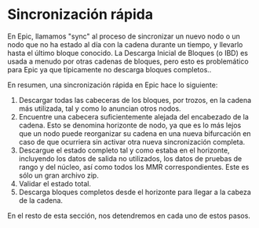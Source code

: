 # Sincronización rápida

En Epic, llamamos "sync" al proceso de sincronizar un nuevo nodo o un nodo que no ha estado al día con la cadena durante un 
tiempo, y llevarlo hasta el último bloque conocido. La Descarga Inicial de Bloques (o IBD) es usada a menudo por otras cadenas 
de bloques, pero esto es problemático para Epic ya que típicamente no descarga bloques completos..

En resumen, una sincronización rápida en Epic hace lo siguiente:

1. Descargar todas las cabeceras de los bloques, por trozos, en la cadena más utilizada, 
   tal y como lo anuncian otros nodos.
1. Encuentre una cabecera suficientemente alejada del encabezado de la cadena. Esto se denomina horizonte de nodo, ya que es lo 
   más lejos que un nodo puede reorganizar su cadena en una nueva bifurcación en caso de que ocurriera sin activar otra nueva 
   sincronización completa.
1. Descargue el estado completo tal y como estaba en el horizonte, incluyendo los datos de salida no utilizados, los datos de 
   pruebas de rango y del núcleo, así como todos los MMR correspondientes. Este es sólo un gran archivo zip.
1. Validar el estado total.
1. Descarga bloques completos desde el horizonte para llegar a la cabeza de la cadena.

En el resto de esta sección, nos detendremos en cada uno de estos pasos.
